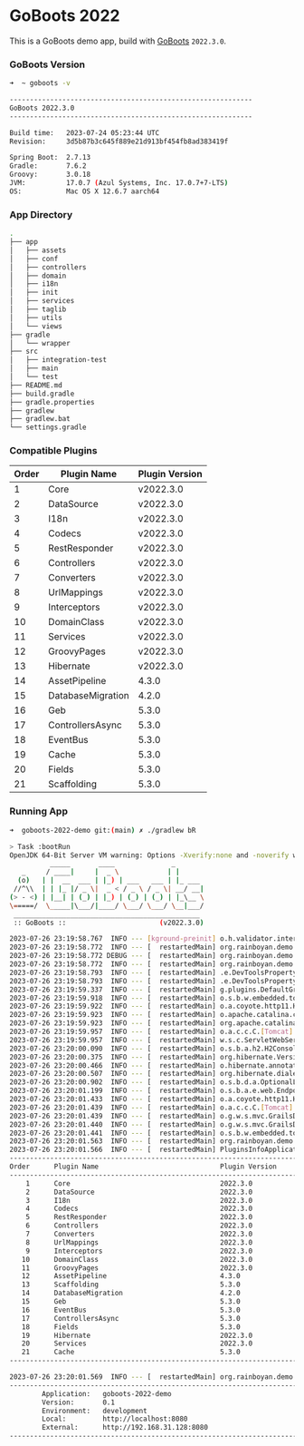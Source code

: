 # GoBoots 2022

This is a GoBoots demo app, build with [GoBoots](https://github.com/rainboyan/GoBoots) `2022.3.0`.

### GoBoots Version

```bash
➜  ~ goboots -v

------------------------------------------------------------
GoBoots 2022.3.0
------------------------------------------------------------

Build time:   2023-07-24 05:23:44 UTC
Revision:     3d5b87b3c645f889e21d913bf454fb8ad383419f

Spring Boot:  2.7.13
Gradle:       7.6.2
Groovy:       3.0.18
JVM:          17.0.7 (Azul Systems, Inc. 17.0.7+7-LTS)
OS:           Mac OS X 12.6.7 aarch64
```

### App Directory

```bash
.
├── app
│   ├── assets
│   ├── conf
│   ├── controllers
│   ├── domain
│   ├── i18n
│   ├── init
│   ├── services
│   ├── taglib
│   ├── utils
│   └── views
├── gradle
│   └── wrapper
├── src
│   ├── integration-test
│   ├── main
│   └── test
├── README.md
├── build.gradle
├── gradle.properties
├── gradlew
├── gradlew.bat
└── settings.gradle
```

### Compatible Plugins

| Order   |   Plugin Name        |  Plugin Version               |
|---------|----------------------|-------------------------------|
|    1    |  Core                |  v2022.3.0                    |
|    2    |  DataSource          |  v2022.3.0                    |
|    3    |  I18n                |  v2022.3.0                    |
|    4    |  Codecs              |  v2022.3.0                    |
|    5    |  RestResponder       |  v2022.3.0                    |
|    6    |  Controllers         |  v2022.3.0                    |
|    7    |  Converters          |  v2022.3.0                    |
|    8    |  UrlMappings         |  v2022.3.0                    |
|    9    |  Interceptors        |  v2022.3.0                    |
|   10    |  DomainClass         |  v2022.3.0                    |
|   11    |  Services            |  v2022.3.0                    |
|   12    |  GroovyPages         |  v2022.3.0                    |
|   13    |  Hibernate           |  v2022.3.0                    |
|   14    |  AssetPipeline       |  4.3.0                        |
|   15    |  DatabaseMigration   |  4.2.0                        |
|   16    |  Geb                 |  5.3.0                        |
|   17    |  ControllersAsync    |  5.3.0                        |
|   18    |  EventBus            |  5.3.0                        |
|   19    |  Cache               |  5.3.0                        |
|   20    |  Fields              |  5.3.0                        |
|   21    |  Scaffolding         |  5.3.0                        |


### Running App

```bash
➜  goboots-2022-demo git:(main) ✗ ./gradlew bR

> Task :bootRun
OpenJDK 64-Bit Server VM warning: Options -Xverify:none and -noverify were deprecated in JDK 13 and will likely be removed in a future release.
          _____       ____              _
   _     / ____|     |  _ \            | |
  (o)   | |  __  ___ | |_) | ___   ___ | |_ ___
 //^\\  | | |_ |/ _ \|  _ < / _ \ / _ \| __/ __|
(> - <) | |__| | (_) | |_) | (_) | (_) | |_\__ \
\=====/  \_____|\___/|____/ \___/ \___/ \__|___/
 ______________________________________________
 :: GoBoots ::                       (v2022.3.0)

2023-07-26 23:19:58.767  INFO --- [kground-preinit] o.h.validator.internal.util.Version      : HV000001: Hibernate Validator 6.2.5.Final
2023-07-26 23:19:58.772  INFO --- [  restartedMain] org.rainboyan.demo.Application           : Starting Application using Java 17.0.7 on Michaels-Mini with PID 4224 (/Users/rain/Development/github/grails/grails-demos/goboots-2022-demo/build/classes/groovy/main started by rain in /Users/rain/Development/github/grails/grails-demos/goboots-2022-demo)
2023-07-26 23:19:58.772 DEBUG --- [  restartedMain] org.rainboyan.demo.Application           : Running with Spring Boot v2.7.13, Spring v5.3.28
2023-07-26 23:19:58.772  INFO --- [  restartedMain] org.rainboyan.demo.Application           : The following 1 profile is active: "development"
2023-07-26 23:19:58.793  INFO --- [  restartedMain] .e.DevToolsPropertyDefaultsPostProcessor : Devtools property defaults active! Set 'spring.devtools.add-properties' to 'false' to disable
2023-07-26 23:19:58.793  INFO --- [  restartedMain] .e.DevToolsPropertyDefaultsPostProcessor : For additional web related logging consider setting the 'logging.level.web' property to 'DEBUG'
2023-07-26 23:19:59.337  INFO --- [  restartedMain] g.plugins.DefaultGrailsPluginManager     : Total 21 plugins loaded successfully, take in 140 ms
2023-07-26 23:19:59.918  INFO --- [  restartedMain] o.s.b.w.embedded.tomcat.TomcatWebServer  : Tomcat initialized with port(s): 8080 (http)
2023-07-26 23:19:59.922  INFO --- [  restartedMain] o.a.coyote.http11.Http11NioProtocol      : Initializing ProtocolHandler ["http-nio-8080"]
2023-07-26 23:19:59.923  INFO --- [  restartedMain] o.apache.catalina.core.StandardService   : Starting service [Tomcat]
2023-07-26 23:19:59.923  INFO --- [  restartedMain] org.apache.catalina.core.StandardEngine  : Starting Servlet engine: [Apache Tomcat/9.0.76]
2023-07-26 23:19:59.957  INFO --- [  restartedMain] o.a.c.c.C.[Tomcat].[localhost].[/]       : Initializing Spring embedded WebApplicationContext
2023-07-26 23:19:59.957  INFO --- [  restartedMain] w.s.c.ServletWebServerApplicationContext : Root WebApplicationContext: initialization completed in 1164 ms
2023-07-26 23:20:00.090  INFO --- [  restartedMain] o.s.b.a.h2.H2ConsoleAutoConfiguration    : H2 console available at '/h2-console'. Database available at 'jdbc:h2:mem:devDb'
2023-07-26 23:20:00.375  INFO --- [  restartedMain] org.hibernate.Version                    : HHH000412: Hibernate ORM core version 5.6.15.Final
2023-07-26 23:20:00.466  INFO --- [  restartedMain] o.hibernate.annotations.common.Version   : HCANN000001: Hibernate Commons Annotations {5.1.2.Final}
2023-07-26 23:20:00.507  INFO --- [  restartedMain] org.hibernate.dialect.Dialect            : HHH000400: Using dialect: org.hibernate.dialect.H2Dialect
2023-07-26 23:20:00.902  INFO --- [  restartedMain] o.s.b.d.a.OptionalLiveReloadServer       : LiveReload server is running on port 35729
2023-07-26 23:20:01.199  INFO --- [  restartedMain] o.s.b.a.e.web.EndpointLinksResolver      : Exposing 15 endpoint(s) beneath base path '/actuator'
2023-07-26 23:20:01.433  INFO --- [  restartedMain] o.a.coyote.http11.Http11NioProtocol      : Starting ProtocolHandler ["http-nio-8080"]
2023-07-26 23:20:01.439  INFO --- [  restartedMain] o.a.c.c.C.[Tomcat].[localhost].[/]       : Initializing Spring GrailsDispatcherServlet 'dispatcherServlet'
2023-07-26 23:20:01.439  INFO --- [  restartedMain] o.g.w.s.mvc.GrailsDispatcherServlet      : Initializing Servlet 'dispatcherServlet'
2023-07-26 23:20:01.440  INFO --- [  restartedMain] o.g.w.s.mvc.GrailsDispatcherServlet      : Completed initialization in 1 ms
2023-07-26 23:20:01.441  INFO --- [  restartedMain] o.s.b.w.embedded.tomcat.TomcatWebServer  : Tomcat started on port(s): 8080 (http) with context path ''
2023-07-26 23:20:01.563  INFO --- [  restartedMain] org.rainboyan.demo.Application           : Started Application in 3.205 seconds (JVM running for 3.597)
2023-07-26 23:20:01.566  INFO --- [  restartedMain] PluginsInfoApplicationContextInitializer :
----------------------------------------------------------------------------------------------
Order      Plugin Name                              Plugin Version                     Enabled
----------------------------------------------------------------------------------------------
    1      Core                                     2022.3.0                                 Y
    2      DataSource                               2022.3.0                                 Y
    3      I18n                                     2022.3.0                                 Y
    4      Codecs                                   2022.3.0                                 Y
    5      RestResponder                            2022.3.0                                 Y
    6      Controllers                              2022.3.0                                 Y
    7      Converters                               2022.3.0                                 Y
    8      UrlMappings                              2022.3.0                                 Y
    9      Interceptors                             2022.3.0                                 Y
   10      DomainClass                              2022.3.0                                 Y
   11      GroovyPages                              2022.3.0                                 Y
   12      AssetPipeline                            4.3.0                                    Y
   13      Scaffolding                              5.3.0                                    Y
   14      DatabaseMigration                        4.2.0                                    Y
   15      Geb                                      5.3.0                                    Y
   16      EventBus                                 5.3.0                                    Y
   17      ControllersAsync                         5.3.0                                    Y
   18      Fields                                   5.3.0                                    Y
   19      Hibernate                                2022.3.0                                 Y
   20      Services                                 2022.3.0                                 Y
   21      Cache                                    5.3.0                                    Y
----------------------------------------------------------------------------------------------

2023-07-26 23:20:01.569  INFO --- [  restartedMain] org.rainboyan.demo.Application           :
----------------------------------------------------------------------------------------------
        Application:   goboots-2022-demo
        Version:       0.1
        Environment:   development
        Local:         http://localhost:8080
        External:      http://192.168.31.128:8080
----------------------------------------------------------------------------------------------
```
